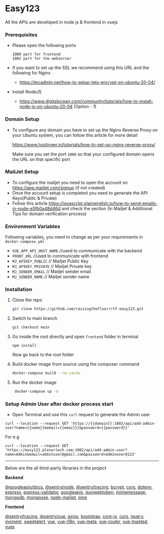 # Easy123

All the APIs are developed in node js & frontend in vuejs

### Prerequisites

* Please open the following ports 
  ```
  1000 port for frontend
  1002 port for the webserver 
  ```
  
* if you want to set up the SSL we recommend using this URL and the following for Nginx 
  * https://tecadmin.net/how-to-setup-lets-encrypt-on-ubuntu-20-04/
  
* Install NodeJS 
  
  * https://www.digitalocean.com/community/tutorials/how-to-install-node-js-on-ubuntu-20-04 (Option - 1)

### Domain Setup

- To configure any domain you have to set up the Nginx Reverse Proxy on your Ubuntu system, you can follow this article for more detail 

  https://www.hostinger.in/tutorials/how-to-set-up-nginx-reverse-proxy/

  Make sure you set the port `1000` so that your configured domain opens the URL on that specific port 

### MailJet Setup
- To configure the mailjet you need to open the account on https://app.mailjet.com/signup (if not created)
- Once the account setup is completed you need to generate the API Keys(Public & Private)
- Follow this article https://javascript.plainenglish.io/how-to-send-emails-in-node-e5fb0a48d46d and check the section (In Mailjet & Additional Tips for domain verification process)


### Environment Variables 

 Following variables, you need to change as per your requirements in ```docker-compose.yml```
  - ```VUE_APP_API_HOST_NAME``` //used to communicate with the backend 
  - ```FRONT_URL``` //used to communicate with frontend 
  - ```MJ_APIKEY_PUBLIC``` // Mailjet Public Key 
  - ```MJ_APIKEY_PRIVATE``` // Mailjet Private key
  - ```MJ_SENDER_EMAIL``` // Mailjet sender email
  - ```MJ_SENDER_NAME```  // Mailjet sender name


### Installation

1. Clone the repo
   ```sh
   git clone https://github.com/raisingthefloor/rtf-easy123.git
   ```

2. Switch to main branch
   ```sh
   git checkout main
   ```

3. Go inside the root directly and open ```frontend``` folder in terminal

   ````shell
   npm install
   ````

   Now go back to the root folder 

4. Build docker image from source using the composer command
   ```sh
   docker-compose build --no-cache
   ```

 5. Run the docker image
    ```sh
     docker-compose up -d
     ```

### Setup Admin User after docker process start

- Open Terminal and use this ```curl``` request to generate the Admin user 

```curl --location --request GET 'https://{{domain}}:1002/api/add-admin-user?name={{name}}&email={{email}}&password={{password}}'```

For e.g 

```curl --location --request GET 'https://easy123.plenartech.com:1002/api/add-admin-user?name=Admin&email=adminuser@gmail.com&password=adminuser@123'```


****
Below are the all third-party libraries in the project


**Backend**

[@googleapis/docs](https://www.npmjs.com/package/@googleapis/docs), [@sentry/node](https://www.npmjs.com/package/@sentry/node), [@sentry/tracing](https://www.npmjs.com/package/@sentry/tracing), [bcrypt](https://www.npmjs.com/package/bcrypt), [cors](https://www.npmjs.com/package/cors), [dotenv](https://www.npmjs.com/package/dotenv), [express](https://www.npmjs.com/package/express), [express-validator](https://www.npmjs.com/package/express-validator), [googleapis](https://www.npmjs.com/package/googleapis), [jsonwebtoken](https://www.npmjs.com/package/jsonwebtoken), [mimemessage](https://www.npmjs.com/package/mimemessage), [mongodb](https://www.npmjs.com/package/mongodb), [mongoose](https://www.npmjs.com/package/mongoose), [node-mailjet](https://www.npmjs.com/package/node-mailjet), [pine](https://www.npmjs.com/package/pine)


**Frontend**

[@sentry/tracing](https://www.npmjs.com/package/@sentry/tracing), [@sentry/vue](https://www.npmjs.com/package/@sentry/vue), [axios](https://www.npmjs.com/package/axios), [bootstrap](https://www.npmjs.com/package/bootstrap), [core-js](https://www.npmjs.com/package/core-js), [cors](https://www.npmjs.com/package/cors), [jquery](https://www.npmjs.com/package/jquery), [moment](https://www.npmjs.com/package/moment), [sweetalert](https://www.npmjs.com/package/sweetalert), [vue](https://www.npmjs.com/package/vue), [vue-i18n](https://www.npmjs.com/package/vue-i18n), [vue-meta](https://www.npmjs.com/package/vue-meta), [vue-router](https://www.npmjs.com/package/vue-router), [vue-toasted](https://www.npmjs.com/package/vue-toasted), [vuex](https://www.npmjs.com/package/vuex)